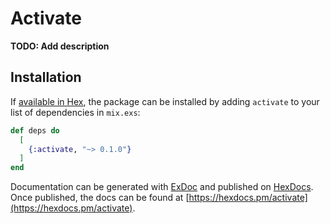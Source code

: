 # Activate

**TODO: Add description**

## Installation

If [available in Hex](https://hex.pm/docs/publish), the package can be installed
by adding `activate` to your list of dependencies in `mix.exs`:

```elixir
def deps do
  [
    {:activate, "~> 0.1.0"}
  ]
end
```

Documentation can be generated with [ExDoc](https://github.com/elixir-lang/ex_doc)
and published on [HexDocs](https://hexdocs.pm). Once published, the docs can
be found at [https://hexdocs.pm/activate](https://hexdocs.pm/activate).

